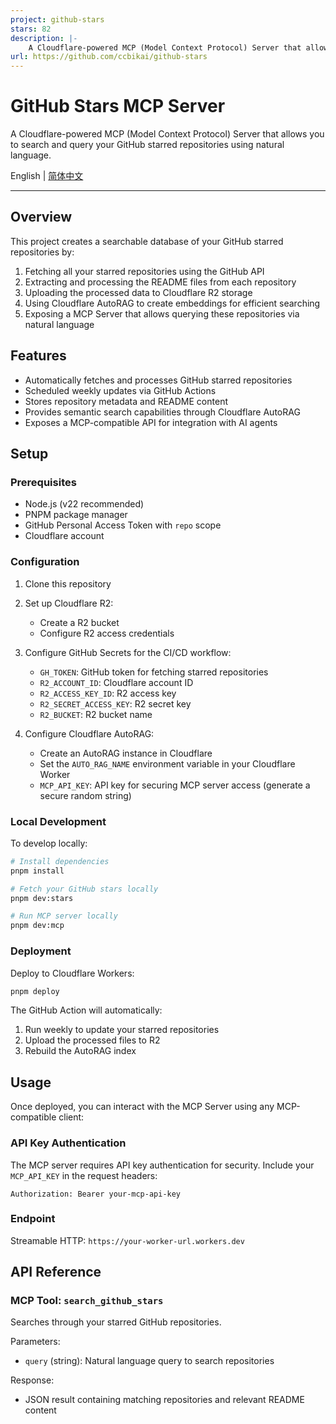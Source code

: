 ```yaml
---
project: github-stars
stars: 82
description: |-
    A Cloudflare-powered MCP (Model Context Protocol) Server that allows you to search and query your GitHub starred repositories using natural language.
url: https://github.com/ccbikai/github-stars
---
```


# GitHub Stars MCP Server

A Cloudflare-powered MCP (Model Context Protocol) Server that allows you to search and query your GitHub starred repositories using natural language.

English | [简体中文](/README.zh.md)

---

## Overview

This project creates a searchable database of your GitHub starred repositories by:

1. Fetching all your starred repositories using the GitHub API
2. Extracting and processing the README files from each repository
3. Uploading the processed data to Cloudflare R2 storage
4. Using Cloudflare AutoRAG to create embeddings for efficient searching
5. Exposing a MCP Server that allows querying these repositories via natural language

## Features

- Automatically fetches and processes GitHub starred repositories
- Scheduled weekly updates via GitHub Actions
- Stores repository metadata and README content
- Provides semantic search capabilities through Cloudflare AutoRAG
- Exposes a MCP-compatible API for integration with AI agents

## Setup

### Prerequisites

- Node.js (v22 recommended)
- PNPM package manager
- GitHub Personal Access Token with `repo` scope
- Cloudflare account

### Configuration

1. Clone this repository
2. Set up Cloudflare R2:

   - Create a R2 bucket
   - Configure R2 access credentials

3. Configure GitHub Secrets for the CI/CD workflow:

   - `GH_TOKEN`: GitHub token for fetching starred repositories
   - `R2_ACCOUNT_ID`: Cloudflare account ID
   - `R2_ACCESS_KEY_ID`: R2 access key
   - `R2_SECRET_ACCESS_KEY`: R2 secret key
   - `R2_BUCKET`: R2 bucket name

4. Configure Cloudflare AutoRAG:
   - Create an AutoRAG instance in Cloudflare
   - Set the `AUTO_RAG_NAME` environment variable in your Cloudflare Worker
   - `MCP_API_KEY`: API key for securing MCP server access (generate a secure random string)

### Local Development

To develop locally:

```bash
# Install dependencies
pnpm install

# Fetch your GitHub stars locally
pnpm dev:stars

# Run MCP server locally
pnpm dev:mcp
```

### Deployment

Deploy to Cloudflare Workers:

```bash
pnpm deploy
```

The GitHub Action will automatically:

1. Run weekly to update your starred repositories
2. Upload the processed files to R2
3. Rebuild the AutoRAG index

## Usage

Once deployed, you can interact with the MCP Server using any MCP-compatible client:

### API Key Authentication

The MCP server requires API key authentication for security. Include your `MCP_API_KEY` in the request headers:

```http
Authorization: Bearer your-mcp-api-key
```

### Endpoint

Streamable HTTP: `https://your-worker-url.workers.dev`

## API Reference

### MCP Tool: `search_github_stars`

Searches through your starred GitHub repositories.

Parameters:

- `query` (string): Natural language query to search repositories

Response:

- JSON result containing matching repositories and relevant README content

